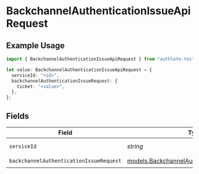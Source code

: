 # BackchannelAuthenticationIssueApiRequest

## Example Usage

```typescript
import { BackchannelAuthenticationIssueApiRequest } from "authlete-test/models/operations";

let value: BackchannelAuthenticationIssueApiRequest = {
  serviceId: "<id>",
  backchannelAuthenticationIssueRequest: {
    ticket: "<value>",
  },
};
```

## Fields

| Field                                                                                                 | Type                                                                                                  | Required                                                                                              | Description                                                                                           |
| ----------------------------------------------------------------------------------------------------- | ----------------------------------------------------------------------------------------------------- | ----------------------------------------------------------------------------------------------------- | ----------------------------------------------------------------------------------------------------- |
| `serviceId`                                                                                           | *string*                                                                                              | :heavy_check_mark:                                                                                    | A service ID.                                                                                         |
| `backchannelAuthenticationIssueRequest`                                                               | [models.BackchannelAuthenticationIssueRequest](../../models/backchannelauthenticationissuerequest.md) | :heavy_check_mark:                                                                                    | N/A                                                                                                   |